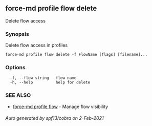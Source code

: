 ## force-md profile flow delete

Delete flow access

### Synopsis

Delete flow access in profiles

```
force-md profile flow delete -f FlowName [flags] [filename]...
```

### Options

```
  -f, --flow string   flow name
  -h, --help          help for delete
```

### SEE ALSO

* [force-md profile flow](force-md_profile_flow.md)	 - Manage flow visibility

###### Auto generated by spf13/cobra on 2-Feb-2021
